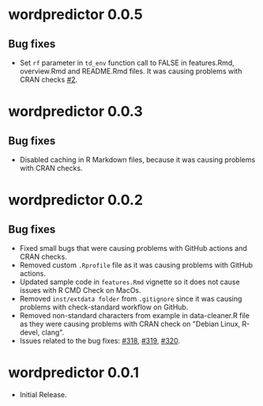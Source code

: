 # wordpredictor 0.0.5

## Bug fixes

-   Set `rf` parameter in `td_env` function call to FALSE in features.Rmd, overview.Rmd and README.Rmd files.
    It was causing problems with CRAN checks [#2](https://github.com/pakjiddat/word-predictor/issues/2).

# wordpredictor 0.0.3

## Bug fixes

-   Disabled caching in R Markdown files, because it was causing problems with CRAN checks.

# wordpredictor 0.0.2

## Bug fixes

-   Fixed small bugs that were causing problems with GitHub actions and CRAN checks.
-   Removed custom `.Rprofile` file as it was causing problems with GitHub actions.
-   Updated sample code in `features.Rmd` vignette so it does not cause issues with R CMD Check on MacOs.
-   Removed `inst/extdata folder` from `.gitignore` since it was causing problems with check-standard workflow on GitHub.
-   Removed non-standard characters from example in data-cleaner.R file as they were causing problems with CRAN check on "Debian Linux, R-devel, clang".
-   Issues related to the bug fixes: [#318](https://github.com/r-lib/actions/issues/318), [#319](https://github.com/r-lib/actions/issues/319), [#320](https://github.com/r-lib/actions/issues/320).

# wordpredictor 0.0.1

-   Initial Release.
